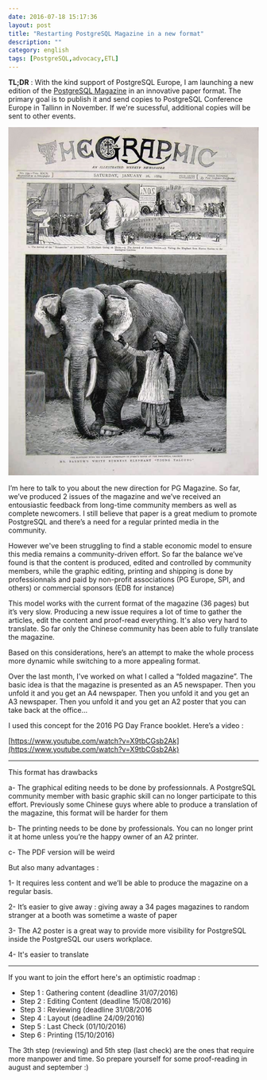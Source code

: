 ```yaml
---
date: 2016-07-18 15:17:36 
layout: post
title: "Restarting PostgreSQL Magazine in a new format"
description: ""
category: english
tags: [PostgreSQL,advocacy,ETL]
---
```


**TL;DR** : With the kind support of PostgreSQL Europe, I am launching a new edition of the [PostgreSQL Magazine](http://www.pgmag.org/) in an innovative paper format. The primary goal is to publish it and send copies to PostgreSQL Conference Europe in Tallinn in November. If we're sucessful, additional copies will be sent to other events.

<!-- More -->


![](https://raw.githubusercontent.com/daamien/blog/gh-pages/_images/pgmag.jpg)


I’m here to talk to you about the new direction for PG Magazine. So far, we’ve produced 2 issues of the magazine and we’ve received an entousiastic feedback from long-time community members as well as complete newcomers. I still believe that paper is a great medium to promote PostgreSQL and there’s a need for a regular printed media in the community.

However we've been struggling to find a stable economic model to ensure this media remains a community-driven effort. So far the balance we’ve found is that the content is produced, edited and controlled by community members, while  the graphic editing, printing and shipping is done by professionnals and paid by non-profit associations (PG Europe, SPI, and others) or commercial sponsors (EDB for instance)

This model works with the current format of the magazine (36 pages) but it’s very slow. Producing a new issue requires a lot of time to gather the articles, edit the content and proof-read everything. It's also very hard to translate. So far only the Chinese community has been able to fully translate the magazine.

Based on this considerations, here’s an attempt to make the whole process more dynamic while switching to a more appealing format.

Over the last month, I’ve worked on what I called a “folded magazine”.  The basic idea is that the magazine is presented as an A5 newspaper. Then you unfold it and you get an A4 newspaper. Then you unfold it and you get an A3 newspaper. Then you unfold it and you get an A2 poster that you can take back at the office...

I used this concept for the 2016 PG Day France booklet. Here’s a video :

[https://www.youtube.com/watch?v=X9tbCGsb2Ak](https://www.youtube.com/watch?v=X9tbCGsb2Ak)

------------------------------------

This format has drawbacks

a- The graphical editing needs to be done by professionnals. A PostgreSQL community member with basic graphic skill can no longer participate to this effort. Previously some Chinese guys where able to produce a translation of the magazine, this format will be harder for them

b- The printing needs to be done by professionals. You can no longer print it at home unless you’re the happy owner of an A2 printer.

c- The PDF version will be weird

But also many advantages :

1- It requires less content and we’ll be able to produce the magazine on a regular basis.

2- It’s easier to give away  : giving away a 34 pages magazines to random stranger at a booth was sometime a waste of paper

3- The A2 poster is a great way to provide more visibility  for PostgreSQL inside the PostgreSQL our users workplace.

4- It's easier to translate

------------------------------------

If you want to join the effort here's an optimistic roadmap : 

* Step 1 : Gathering content (deadline 31/07/2016)
* Step 2 : Editing Content (deadline 15/08/2016)
* Step 3 : Reviewing (deadline 31/08/2016
* Step 4 : Layout (deadline 24/09/2016)
* Step 5 : Last Check (01/10/2016)
* Step 6 : Printing (15/10/2016)

The 3th step (reviewing) and 5th step (last check) are the ones that require more manpower and time. So prepare yourself for some proof-reading in august and september :)


